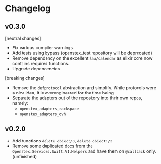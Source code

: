 # Changelog


## v0.3.0

[neutral changes]
- Fix various compiler warnings
- Add tests using bypass (openstex_test repository will be deprecated)
- Remove dependency on the excellent `lau/calendar` as elixir core now contains required functions.
- Upgrade dependencies

[breaking changes]
- Remove the `defprotocol` abstraction and simplify. While protocols were a nice idea, it is
overengineered for the time being.
- Separate the adapters out of the repository into their own repos, namely:
  - `openstex_adapters_rackspace`
  - `openstex_adapters_ovh`

## v0.2.0

- Add functions `delete_object/3`, `delete_object!/3`
- Remove some duplicated docs from the `Openstex.Services.Swift.V1.Helpers` and have them on `@callback` only. (unfinished)